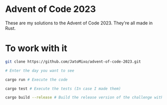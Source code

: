 # Advent of Code 2023
These are my solutions to the Advent of Code 2023. They're all made in Rust.

# To work with it
```bash
git clone https://github.com/JatoMixo/advent-of-code-2023.git

# Enter the day you want to see

cargo run # Execute the code

cargo test # Execute the tests (In case I made them)

cargo build --release # Build the release version of the challenge with maximum optimization
```
